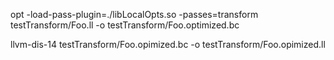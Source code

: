 opt -load-pass-plugin=./libLocalOpts.so -passes=transform testTransform/Foo.ll -o testTransform/Foo.optimized.bc

llvm-dis-14 testTransform/Foo.opimized.bc -o testTransform/Foo.opimized.ll